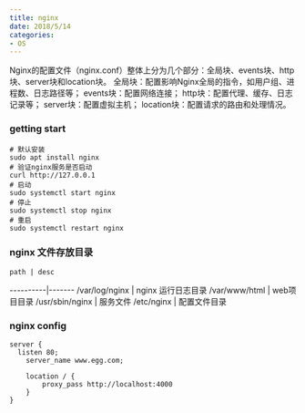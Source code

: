 ```yaml
---
title: nginx
date: 2018/5/14
categories:
- OS
---
```


Nginx的配置文件（nginx.conf）整体上分为几个部分：全局块、events块、http块、server块和location块。
全局块：配置影响Nginx全局的指令，如用户组、进程数、日志路径等；
events块：配置网络连接；
http块：配置代理、缓存、日志记录等；
server块：配置虚拟主机；
location块：配置请求的路由和处理情况。

### getting start 
```shell
# 默认安装
sudo apt install nginx
# 验证nginx服务是否启动
curl http://127.0.0.1
# 启动
sudo systemctl start nginx
# 停止
sudo systemctl stop nginx
# 重启
sudo systemctl restart nginx
```

### nginx 文件存放目录
    path | desc
----------|-------
/var/log/nginx | nginx 运行日志目录
/var/www/html | web项目目录
/usr/sbin/nginx | 服务文件
/etc/nginx | 配置文件目录


### nginx config
```shell
server {
  listen 80;
	server_name www.egg.com;

	location / {
		proxy_pass http://localhost:4000
	}
}
```

